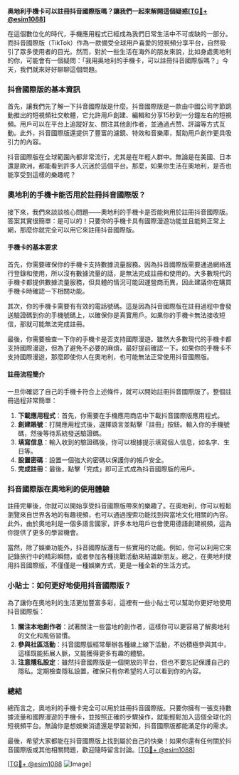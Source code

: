 **奥地利手機卡可以註冊抖音國際版嗎？讓我們一起來解開這個疑惑[[TG💪+ @esim1088](https://t.me/s/esim1088)]**

在這個數位化的時代，手機應用程式已經成為我們日常生活中不可或缺的一部分。而抖音國際版（TikTok）作為一款備受全球用戶喜愛的短視頻分享平台，自然吸引了眾多使用者的目光。然而，對於一些生活在海外的朋友來說，比如身處奧地利的你，可能會有一個疑問：「我用奥地利的手機卡，可以註冊抖音國際版嗎？」今天，我們就來好好聊聊這個問題。

### 抖音國際版的基本資訊

首先，讓我們先了解一下抖音國際版是什麼。抖音國際版是一款由中國公司字節跳動推出的短視頻社交軟體，它允許用戶創建、編輯和分享15秒到一分鐘左右的短視頻。用戶可以在平台上追蹤好友、關注其他創作者，並通過点赞、評論等方式互動。此外，抖音國際版還提供了豐富的濾鏡、特效和音樂庫，幫助用戶創作更具吸引力的內容。

抖音國際版在全球範圍內都非常流行，尤其是在年輕人群中。無論是在美國、日本還是歐洲，都能看到許多人沉迷於這個平台。那麼，如果你生活在奧地利，是否也能享受到這樣的樂趣呢？

### 奧地利的手機卡能否用於註冊抖音國際版？

接下來，我們來談談核心問題——奧地利的手機卡是否能夠用於註冊抖音國際版。答案其實很簡單：是可以的！只要你的手機卡具有國際漫遊功能並且能夠正常上網，那麼你就完全可以用它來註冊抖音國際版。

#### 手機卡的基本要求

首先，你需要確保你的手機卡支持數據流量服務。因為抖音國際版需要通過網絡進行登錄和使用，所以沒有數據流量的話，是無法完成註冊和使用的。大多數現代的手機卡都提供數據流量服務，但具體的情況可能因運營商而異，因此建議你在購買手機卡時確認一下相關功能。

其次，你的手機卡需要有有效的電話號碼。這是因為抖音國際版在註冊過程中會發送驗證碼到你的手機號碼上，以確保你是真實用戶。如果你的手機卡無法接收短信，那就可能無法完成註冊。

最後，你需要檢查一下你的手機卡是否支持國際漫遊。雖然大多數現代的手機卡都支持國際漫遊，但為了避免不必要的麻煩，最好提前確認一下。如果你的手機卡不支持國際漫遊，那麼即使你人在奧地利，也可能無法正常使用抖音國際版。

#### 註冊流程簡介

一旦你確認了自己的手機卡符合上述條件，就可以開始註冊抖音國際版了。整個註冊過程非常簡單：

1. **下載應用程式**：首先，你需要在手機應用商店中下載抖音國際版應用程式。
2. **創建賬號**：打開應用程式後，選擇語言並點擊「註冊」按鈕。輸入你的手機號碼，然後等待系統發送驗證碼。
3. **填寫信息**：輸入收到的驗證碼後，你可以根據提示填寫個人信息，如名字、生日等。
4. **設置密碼**：設置一個強大的密碼以保護你的帳戶安全。
5. **完成註冊**：最後，點擊「完成」即可正式成為抖音國際版的用戶。

### 抖音國際版在奧地利的使用體驗

註冊完畢後，你就可以開始享受抖音國際版帶來的樂趣了。在奧地利，你可以輕鬆瀏覽來自世界各地的有趣視頻，也可以通過搜索功能找到與當地文化相關的內容。此外，由於奧地利是一個多語言國家，許多本地用戶也會使用德語創建視頻，這為你提供了更多的學習機會。

當然，除了娛樂功能外，抖音國際版還有一些實用的功能。例如，你可以利用它來記錄旅行中的精彩瞬間，或者參加各種挑戰活動來結識新朋友。總之，在奧地利使用抖音國際版，不僅僅是一種娛樂方式，更是一種全新的生活方式。

### 小貼士：如何更好地使用抖音國際版？

為了讓你在奧地利的生活更加豐富多彩，這裡有一些小貼士可以幫助你更好地使用抖音國際版：

1. **關注本地創作者**：試著關注一些當地的創作者，這樣你可以更容易了解奧地利的文化和風俗習慣。
2. **參與社區活動**：抖音國際版經常舉辦各種線上線下活動，不妨積極參與其中，這樣既能拓展人脈，又能獲得更多有趣的體驗。
3. **注意隱私設定**：雖然抖音國際版是一個開放的平台，但也不要忘記保護自己的隱私。定期檢查隱私設置，確保只有你希望的人可以看到你的內容。

### 總結

總而言之，奧地利的手機卡完全可以用於註冊抖音國際版。只要你擁有一張支持數據流量和國際漫遊的手機卡，並按照正確的步驟操作，就能輕鬆加入這個全球化的短視頻平台。無論你是想娛樂消遣還是學習新知，抖音國際版都能滿足你的需求。

最後，希望大家都能在抖音國際版上找到屬於自己的快樂！如果你還有任何關於抖音國際版或其他相關問題，歡迎隨時留言討論。[[TG💪+ @esim1088](https://t.me/s/esim1088)] 

[[TG💪+ @esim1088](https://t.me/s/esim1088) ![Image](https://i.postimg.cc/4NQfJmqS/Snipaste-2025-05-13-00-14-12.png)]
